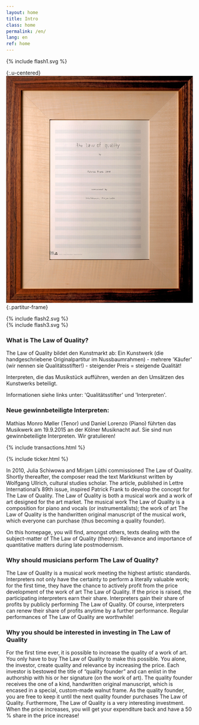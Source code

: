 ```yaml
---
layout: home
title: Intro
class: home
permalink: /en/
lang: en
ref: home
---
```


<div class="u-centered">
	{% include flash1.svg %}
</div>

{:.u-centered}
![Score](/assets/img/partitur-rahmen.jpg){:.partitur-frame}

<div class="u-centered">
	{% include flash2.svg %}
</div>
<div class="u-centered">
	{% include flash3.svg %}
</div>

### What is The Law of Quality?
The Law of Quality bildet den Kunstmarkt ab: Ein Kunstwerk (die handgeschriebene Originalpartitur im Nussbaumrahmen) - mehrere 'Käufer' (wir nennen sie Qualitätsstifter!) - steigender Preis = steigende Qualität!

Interpreten, die das Musikstück aufführen, werden an den Umsätzen des Kunstwerks beteiligt.

Informationen siehe links unter: 
'Qualitätsstifter' und 'Interpreten'.

### Neue gewinnbeteiligte Interpreten: 
Mathias Monro Møller (Tenor) und Daniel Lorenzo (Piano) führten das Musikwerk am 19.9.2015 an der Kölner Musiknacht auf. Sie sind nun gewinnbeteiligte Interpreten. Wir gratulieren!

{% include transactions.html %}

{% include ticker.html %}

In 2010, Julia Schiwowa and Mirjam Lüthi commissioned The Law of Quality. Shortly thereafter, the composer read the text Marktkunst written by Wolfgang Ullrich, cultural studies scholar. The article, published in Lettre International’s 89th issue, inspired Patrick Frank to develop the concept for The Law of Quality.
The Law of Quality is both a musical work and a work of art designed for the art market. The musical work The Law of Quality is a composition for piano and vocals (or instrumentalists); the work of art The Law of Quality is the handwritten original manuscript of the musical work, which everyone can purchase (thus becoming a quality founder).

On this homepage, you will find, amongst others, texts dealing with the subject-matter of The Law of Quality (theory): Relevance and importance of quantitative matters during late postmodernism.


### Why should musicians perform The Law of Quality?
The Law of Quality is a musical work meeting the highest artistic standards. Interpreters not only have the certainty to perform a literally valuable work; for the first time, they have the chance to actively profit from the price development of the work of art The Law of Quality. If the price is raised, the participating interpreters earn their share. Interpreters gain their share of profits by publicly performing The Law of Quality. Of course, interpreters can renew their share of profits anytime by a further performance.
Regular performances of The Law of Quality are worthwhile!


### Why you should be interested in investing in The Law of Quality
For the first time ever, it is possible to increase the quality of a work of art. You only have to buy The Law of Quality to make this possible. You alone, the investor, create quality and relevance by increasing the price. Each investor is bestowed the title of “quality founder” and can enlist in the authorship with his or her signature (on the work of art). The quality founder receives the one of a kind, handwritten original manuscript, which is encased in a special, custom-made walnut frame. As the quality founder, you are free to keep it until the next quality founder purchases The Law of Quality.
Furthermore, The Law of Quality is a very interesting investment. When the price increases, you will get your expenditure back and have a 50 % share in the price increase!